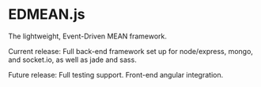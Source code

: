 # EDMEAN.js
The lightweight, Event-Driven MEAN framework.

Current release:
Full back-end framework set up for node/express, mongo, and socket.io, as well as jade and sass.

Future release:
Full testing support.
Front-end angular integration.
